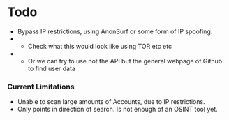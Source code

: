 # Todo

- Bypass IP restrictions, using AnonSurf or some form of IP spoofing.
- - Check what this would look like using TOR etc etc
- - Or we can try to use not the API but the general webpage of Github to find user data

### Current Limitations

- Unable to scan large amounts of Accounts, due to IP restrictions.
- Only points in direction of search. Is not enough of an OSINT tool yet.

